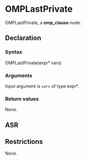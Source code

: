 <!-- This is an automatically generated file. Do not edit it manually. -->

# OMPLastPrivate

OMPLastPrivate, a **omp_clause** node.

## Declaration

### Syntax

OMPLastPrivate(expr* vars)

### Arguments
Input argument is `vars` of type expr*.

### Return values

None.

## ASR

<!-- Generate ASR using pickle. -->

## Restrictions

<!-- Generated from asr_verify.cpp. -->
None.